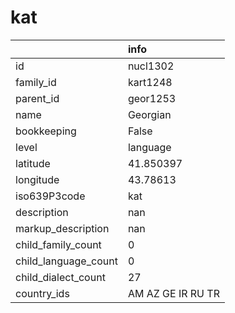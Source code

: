 # kat
|                      | info              |
|:---------------------|:------------------|
| id                   | nucl1302          |
| family_id            | kart1248          |
| parent_id            | geor1253          |
| name                 | Georgian          |
| bookkeeping          | False             |
| level                | language          |
| latitude             | 41.850397         |
| longitude            | 43.78613          |
| iso639P3code         | kat               |
| description          | nan               |
| markup_description   | nan               |
| child_family_count   | 0                 |
| child_language_count | 0                 |
| child_dialect_count  | 27                |
| country_ids          | AM AZ GE IR RU TR |